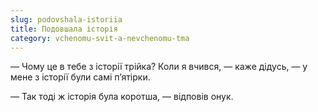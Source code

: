 ```yaml
---
slug: podovshala-istoriia
title: Подовшала історія
category: vchenomu-svit-a-nevchenomu-tma
---
```

— Чому це в тебе з історії трійка? Коли я вчився, — каже дідусь, — у мене з історії були самі п’ятірки.

— Так тоді ж історія була коротша, — відповів онук.
